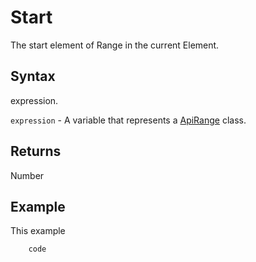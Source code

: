 # Start

The start element of Range in the current Element.

## Syntax

expression.

`expression` - A variable that represents a [ApiRange](../ApiRange.md) class.

## Returns

Number

## Example

This example

```javascript
	code
```